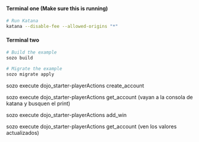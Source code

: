 #### Terminal one (Make sure this is running)

```bash
# Run Katana
katana --disable-fee --allowed-origins "*"
```

#### Terminal two

```bash
# Build the example
sozo build

# Migrate the example
sozo migrate apply

```
sozo execute dojo_starter-playerActions create_account

sozo execute dojo_starter-playerActions get_account (vayan a la consola de katana y busquen el print)

sozo execute dojo_starter-playerActions add_win

sozo execute dojo_starter-playerActions get_account (ven los valores actualizados)
